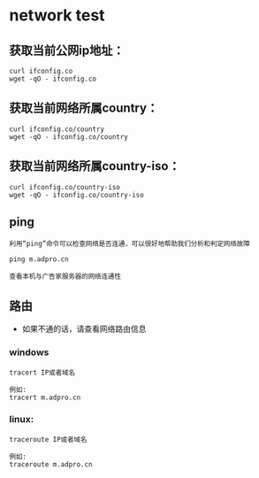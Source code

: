
# network test

## 获取当前公网ip地址：

```
curl ifconfig.co
wget -qO - ifconfig.co
```

## 获取当前网络所属country：

```
curl ifconfig.co/country
wget -qO - ifconfig.co/country
```

## 获取当前网络所属country-iso：

```
curl ifconfig.co/country-iso
wget -qO - ifconfig.co/country-iso
```

## ping

```
利用“ping”命令可以检查网络是否连通，可以很好地帮助我们分析和判定网络故障

```

```
ping m.adpro.cn

查看本机与广告家服务器的网络连通性
```


## 路由

* 如果不通的话，请查看网络路由信息

### windows

```
tracert IP或者域名

例如: 
tracert m.adpro.cn

```


### linux: 

```
traceroute IP或者域名

例如: 
traceroute m.adpro.cn

```


